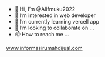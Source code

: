 - 👋 Hi, I’m @Alifmuku2022
- 👀 I’m interested in web developer
- 🌱 I’m currently learning vercell app
- 💞️ I’m looking to collaborate on ...
- 📫 How to reach me ...

<!---
Alifmuku2022/Alifmuku2022 is a ✨ special ✨ repository because its `README.md` (this file) appears on your GitHub profile.
You can click the Preview link to take a look at your changes.
--->

www.informasirumahdijual.com
